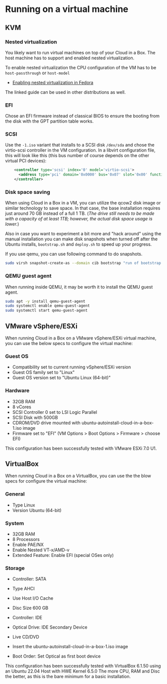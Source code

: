 # Running on a virtual machine

## KVM

### Nested virtualization

You likely want to run virtual machines on top of your Cloud in a Box.
The host machine has to support and enabled nested virtualization.

To enable nested virtualization the CPU configuration of the VM has to be `host-passthrough` or `host-model`

* [Enabling nested virtualization in Fedora](https://docs.fedoraproject.org/en-US/quick-docs/using-nested-virtualization-in-kvm/)

The linked guide can be used in other distributions as well.

### EFI

Chose an EFI firmware instead of classical BIOS to ensure the booting from the disk with the GPT
partition table works.

### SCSI

Use the `-1.iso` variant that installs to a SCSI disk `/dev/sda` and chose the virtio-scsi controller
in the VM configuration. In a libvirt configuration file, this will look like this (this bus number of
course depends on the other virtual PCI devices):

```xml
    <controller type='scsi' index='0' model='virtio-scsi'>
      <address type='pci' domain='0x0000' bus='0x07' slot='0x00' function='0x0'/>
    </controller>
```

### Disk space saving

When using Cloud in a Box in a VM, you can utilize the qcow2 disk image or similar technology to save space.
In that case, the base installation requires just around 70 GB instead of a full 1 TB.
(*The drive still needs to be made with a capacity of at least 1TB; however, the actual disk space usage is lower.*)

Also in case you want to experiment a bit more and "hack around" using the manual installation
you can make disk snapshots when turned off after the Ubuntu installs, `bootstrap.sh` and `deploy.sh` to speed up your
progress.

If you use qemu, you can use following command to do snapshots.

```bash
sudo virsh snapshot-create-as --domain cib bootstrap "run of bootstrap.sh" --disk-only --diskspec sda,snapshot=external,file=/var/lib/libvirt/images/ub2022_cib_bootstrap.qcow2 --atomic
```

### QEMU guest agent

When running inside QEMU, it may be worth it to install the QEMU guest agent.

```bash
sudo apt -y install qemu-guest-agent
sudo systemctl enable qemu-guest-agent
sudo systemctl start qemu-guest-agent
```

## VMware vSphere/ESXi

When running Cloud in a Box on a VMware vSphere/ESXi virtual machine, you can use the below specs to configure the virtual machine:

### Guest OS

* Compatibility set to current running vSphere/ESXi version
* Guest OS family set to "Linux"
* Guest OS version set to "Ubuntu Linux (64-bit)"


### Hardware

* 32GB RAM
* 8 vCores
* SCSI Controller 0 set to LSI Logic Parallel
* SCSI Disk with 500GB
* CDROM/DVD drive mounted with ubuntu-autoinstall-cloud-in-a-box-1.iso image
* Firmware set to "EFI" (VM Options > Boot Options > Firmware > choose EFI)

This configuration has been successfully tested with VMware ESXi 7.0 U1.


## VirtualBox

When running Cloud in a Box on a VirtualBox, you can use the the blow specs for configure the virtual machine:

### General

* Type Linux
* Version Ubuntu (64-bit)

### System

* 32GB RAM
* 8 Processors
* Enable PAE/NX
* Enable Nested VT-x/AMD-v
* Extended Feature: Enable EFI (special OSes only)

### Storage

* Controller: SATA
* Type AHCI
* Use Host I/O Cache
* Disc Size 600 GB

* Controller: IDE
* Optical Drive: IDE Secondary Device
* Live CD/DVD
* Insert the ubuntu-autoinstall-cloud-in-a-box-1.iso image

* Boot Order:  Set Optical as first boot device

This configuration has been successfully tested with VirtualBox 6.1.50 using an Ubuntu 22.04 Host with HWE Kernel 6.5.0
The more CPU, RAM and Disc the better, as this is the bare minimum for a basic installation.

